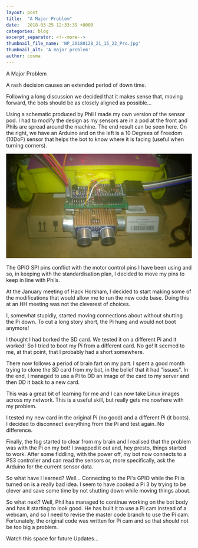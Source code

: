 ```yaml
---
layout: post
title:  "A Major Problem"
date:   2018-03-25 12:33:39 +0000
categories: blog
excerpt_separator: <!--more-->
thumbnail_file_name: 'WP_20180128_21_15_22_Pro.jpg'
thumbnail_alt: 'A major problem'
author: cosma
---
```


A Major Problem

A rash decision causes an extended period of down time.

<!--more-->

Following a long discussion we decided that it makes sense that, moving forward, the bots should be as closely aligned as possible...

Using a schematic produced by Phil I made my own version of the sensor pod.  I had to modify the design as my sensors are in a pod at the front and Phils are spread around the machine.  The end result can be seen here.  On the right, we have an Arduino and on the left is a 10 Degrees of Freedom (10DoF) sensor that helps the bot to know where it is facing (useful when turning corners).

<img src="/assets/images/sz_large/WP_20180128_21_15_22_Pro.jpg" alt="SPI Interface for sensors" >

The GPIO SPI pins conflict with the motor control pins I have been using and so, in keeping with the standardisation plan, I decided to move my pins to keep in line with Phils.

At the January meeting of Hack Horsham, I decided to start making some of the modifications that would allow me to run the new code base.  Doing this at an HH meeting was not the cleverest of choices.  

I, somewhat stupidly, started moving connections about without shutting the Pi down.  To cut a long story short, the Pi hung and would not boot anymore!

I thought I had borked the SD card.  We tested it on a different Pi and it worked!  So I tried to boot my Pi from a different card.  No go! 
It seemed to me, at that point, that I probably had a short somewhere.

There now follows a period of brain fart on my part.  I spent a good month trying to clone the SD card from my bot, in the belief that it had "issues".  In the end, I managed to use a Pi to DD an image of the card to my server and then DD it back to a new card.

This was a great bit of learning for me and I can now take Linux images across my network.  This is a useful skill, but really gets me nowhere with my problem.   

I tested my new card in the original Pi (no good) and a different Pi (it boots).  I decided to disconnect everything from the Pi and test again.  No difference.

Finally, the fog started to clear from my brain and I realised that the problem was with the  Pi on my bot!  I swapped it out and, hey presto, things started to work.  After some fiddling, with the power off, my bot now connects to a PS3 controller and can read the sensors or, more specifically, ask the Arduino for the current sensor data.

So what have I learned?  Well...  Connecting to the Pi's GPIO while the Pi is turned on is a really bad idea.  I seem to have cooked a Pi 3 by trying to be clever and save some time by not shutting down while moving things about.

So what next?  Well, Phil has managed to continue working on the bot body and has it starting to look good.  He has built it to use a Pi cam instead of a webcam, and so I need to revise the master code branch to use the Pi cam.  Fortunately, the original code was written for Pi cam and so that should not be too big a problem.  

Watch this space for future Updates...